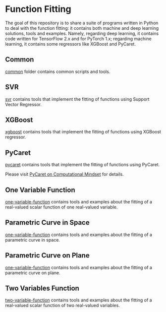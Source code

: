 # Function Fitting
The goal of this repository is to share a suite of programs written in Python to deal with the function fitting: it contains both machine and deep learning solutions, tools and examples. Namely, regarding deep learning, it contains code written for TensorFlow 2.x and for PyTorch 1.x; regarding machine learning, it contains some regressors like XGBoost and PyCaret.

## Common
[common](./common) folder contains common scripts and tools.

## SVR
[svr](./svr) contains tools that implement the fitting of functions using Support Vector Regressor.

## XGBoost
[xgboost](./xgboost) contains tools that implement the fitting of functions using XGBoost regressor.

## PyCaret
[pycaret](./pycaret) contains tools that implement the fitting of functions using PyCaret.

Please visit [PyCaret on Computational Mindset](file:///home/ettore/emware/front/websites/local.computationalmindset.com/en/machine-learning/fitting-functions-with-pycaret.html) for details.

## One Variable Function
[one-variable-function](./one-variable-function) contains tools and examples about the fitting of a real-valued scalar function of one real-valued variable.

## Parametric Curve in Space
[one-variable-function](./parametric-curve-in-space) contains tools and examples about the fitting of a parametric curve in space.

## Parametric Curve on Plane
[one-variable-function](./parametric-curve-on-plane) contains tools and examples about the fitting of a parametric curve on plane.

## Two Variables Function
[two-variable-function](./two-variables-function) contains tools and examples about the fitting of a real-valued scalar function of two real-valued variables.
